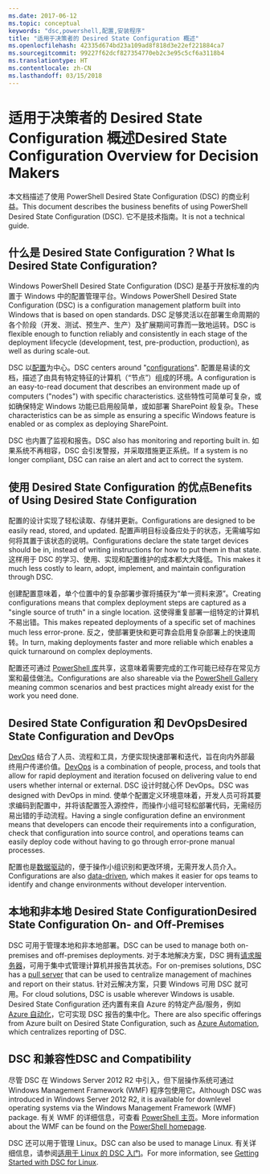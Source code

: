 ```yaml
---
ms.date: 2017-06-12
ms.topic: conceptual
keywords: "dsc,powershell,配置,安装程序"
title: "适用于决策者的 Desired State Configuration 概述"
ms.openlocfilehash: 42335d674bd23a109ad8f818d3e22ef221884ca7
ms.sourcegitcommit: 99227f62dcf827354770eb2c3e95c5cf6a3118b4
ms.translationtype: HT
ms.contentlocale: zh-CN
ms.lasthandoff: 03/15/2018
---
```

# <a name="desired-state-configuration-overview-for-decision-makers"></a><span data-ttu-id="7b7d0-103">适用于决策者的 Desired State Configuration 概述</span><span class="sxs-lookup"><span data-stu-id="7b7d0-103">Desired State Configuration Overview for Decision Makers</span></span>

<span data-ttu-id="7b7d0-104">本文档描述了使用 PowerShell Desired State Configuration (DSC) 的商业利益。</span><span class="sxs-lookup"><span data-stu-id="7b7d0-104">This document describes the business benefits of using PowerShell Desired State Configuration (DSC).</span></span> <span data-ttu-id="7b7d0-105">它不是技术指南。</span><span class="sxs-lookup"><span data-stu-id="7b7d0-105">It is not a technical guide.</span></span>

## <a name="what-is-desired-state-configuration"></a><span data-ttu-id="7b7d0-106">什么是 Desired State Configuration？</span><span class="sxs-lookup"><span data-stu-id="7b7d0-106">What Is Desired State Configuration?</span></span>

<span data-ttu-id="7b7d0-107">Windows PowerShell Desired State Configuration (DSC) 是基于开放标准的内置于 Windows 中的配置管理平台。</span><span class="sxs-lookup"><span data-stu-id="7b7d0-107">Windows PowerShell Desired State Configuration (DSC) is a configuration management platform built into Windows that is based on open standards.</span></span> <span data-ttu-id="7b7d0-108">DSC 足够灵活以在部署生命周期的各个阶段（开发、测试、预生产、生产）及扩展期间可靠而一致地运转。</span><span class="sxs-lookup"><span data-stu-id="7b7d0-108">DSC is flexible enough to function reliably and consistently in each stage of the deployment lifecycle (development, test, pre-production, production), as well as during scale-out.</span></span> 

<span data-ttu-id="7b7d0-109">DSC 以[配置](https://msdn.microsoft.com/powershell/dsc/configurations)为中心。</span><span class="sxs-lookup"><span data-stu-id="7b7d0-109">DSC centers around "[configurations](https://msdn.microsoft.com/powershell/dsc/configurations)".</span></span>
<span data-ttu-id="7b7d0-110">配置是易读的文档，描述了由具有特定特征的计算机（“节点”）组成的环境。</span><span class="sxs-lookup"><span data-stu-id="7b7d0-110">A configuration is an easy-to-read document that describes an environment made up of computers ("nodes") with specific characteristics.</span></span> <span data-ttu-id="7b7d0-111">这些特性可简单可复杂，或如确保特定 Windows 功能已启用般简单，或如部署 SharePoint 般复杂。</span><span class="sxs-lookup"><span data-stu-id="7b7d0-111">These characteristics can be as simple as ensuring a specific Windows feature is enabled or as complex as deploying SharePoint.</span></span> 

<span data-ttu-id="7b7d0-112">DSC 也内置了监视和报告。</span><span class="sxs-lookup"><span data-stu-id="7b7d0-112">DSC also has monitoring and reporting built in.</span></span> <span data-ttu-id="7b7d0-113">如果系统不再相容，DSC 会引发警报，并采取措施更正系统。</span><span class="sxs-lookup"><span data-stu-id="7b7d0-113">If a system is no longer compliant, DSC can raise an alert and act to correct the system.</span></span> 

## <a name="benefits-of-using-desired-state-configuration"></a><span data-ttu-id="7b7d0-114">使用 Desired State Configuration 的优点</span><span class="sxs-lookup"><span data-stu-id="7b7d0-114">Benefits of Using Desired State Configuration</span></span>

<span data-ttu-id="7b7d0-115">配置的设计实现了轻松读取、存储并更新。</span><span class="sxs-lookup"><span data-stu-id="7b7d0-115">Configurations are designed to be easily read, stored, and updated.</span></span> <span data-ttu-id="7b7d0-116">配置声明目标设备应处于的状态，无需编写如何将其置于该状态的说明。</span><span class="sxs-lookup"><span data-stu-id="7b7d0-116">Configurations declare the state target devices should be in, instead of writing instructions for how to put them in that state.</span></span> <span data-ttu-id="7b7d0-117">这样用于 DSC 的学习、使用、实现和配置维护的成本都大大降低。</span><span class="sxs-lookup"><span data-stu-id="7b7d0-117">This makes it much less costly to learn, adopt, implement, and maintain configuration through DSC.</span></span> 

<span data-ttu-id="7b7d0-118">创建配置意味着，单个位置中的复杂部署步骤将捕获为“单一资料来源”。</span><span class="sxs-lookup"><span data-stu-id="7b7d0-118">Creating configurations means that complex deployment steps are captured as a "single source of truth" in a single location.</span></span> <span data-ttu-id="7b7d0-119">这使得重复部署一组特定的计算机不易出错。</span><span class="sxs-lookup"><span data-stu-id="7b7d0-119">This makes repeated deployments of a specific set of machines much less error-prone.</span></span> <span data-ttu-id="7b7d0-120">反之，使部署更快和更可靠会启用复杂部署上的快速周转。</span><span class="sxs-lookup"><span data-stu-id="7b7d0-120">In turn, making deployments faster and more reliable which enables a quick turnaround on complex deployments.</span></span>

<span data-ttu-id="7b7d0-121">配置还可通过 [PowerShell 库](https://powershellgallery.com)共享，这意味着需要完成的工作可能已经存在常见方案和最佳做法。</span><span class="sxs-lookup"><span data-stu-id="7b7d0-121">Configurations are also shareable via the [PowerShell Gallery](https://powershellgallery.com) meaning common scenarios and best practices might already exist for the work you need done.</span></span>


## <a name="desired-state-configuration-and-devops"></a><span data-ttu-id="7b7d0-122">Desired State Configuration 和 DevOps</span><span class="sxs-lookup"><span data-stu-id="7b7d0-122">Desired State Configuration and DevOps</span></span>

<span data-ttu-id="7b7d0-123">[DevOps](http://blogs.technet.com/b/ashleymcglone/archive/2015/11/20/devops-for-n00bs-ie-windows-people.aspx) 结合了人员、流程和工具，方便实现快速部署和迭代，旨在向内外部最终用户传递价值。</span><span class="sxs-lookup"><span data-stu-id="7b7d0-123">[DevOps](http://blogs.technet.com/b/ashleymcglone/archive/2015/11/20/devops-for-n00bs-ie-windows-people.aspx) is a combination of people, process, and tools that allow for rapid deployment and iteration focused on delivering value to end users whether internal or external.</span></span> <span data-ttu-id="7b7d0-124">DSC 设计时就心怀 DevOps。</span><span class="sxs-lookup"><span data-stu-id="7b7d0-124">DSC was designed with DevOps in mind.</span></span> <span data-ttu-id="7b7d0-125">使单个配置定义环境意味着，开发人员可将其要求编码到配置中，并将该配置签入源控件，而操作小组可轻松部署代码，无需经历易出错的手动流程。</span><span class="sxs-lookup"><span data-stu-id="7b7d0-125">Having a single configuration define an environment means that developers can encode their requirements into a configuration, check that configuration into source control, and operations teams can easily deploy code without having to go through error-prone manual processes.</span></span> 

<span data-ttu-id="7b7d0-126">配置也是[数据驱动](https://msdn.microsoft.com/powershell/dsc/configdata)的，便于操作小组识别和更改环境，无需开发人员介入。</span><span class="sxs-lookup"><span data-stu-id="7b7d0-126">Configurations are also [data-driven](https://msdn.microsoft.com/powershell/dsc/configdata), which makes it easier for ops teams to identify and change environments without developer intervention.</span></span> 

## <a name="desired-state-configuration-on--and-off-premises"></a><span data-ttu-id="7b7d0-127">本地和非本地 Desired State Configuration</span><span class="sxs-lookup"><span data-stu-id="7b7d0-127">Desired State Configuration On- and Off-Premises</span></span>

<span data-ttu-id="7b7d0-128">DSC 可用于管理本地和非本地部署。</span><span class="sxs-lookup"><span data-stu-id="7b7d0-128">DSC can be used to manage both on-premises and off-premises deployments.</span></span> <span data-ttu-id="7b7d0-129">对于本地解决方案，DSC 拥有[请求服务器](https://msdn.microsoft.com/powershell/dsc/pullserver)，可用于集中式管理计算机并报告其状态。</span><span class="sxs-lookup"><span data-stu-id="7b7d0-129">For on-premises solutions, DSC has a [pull server](https://msdn.microsoft.com/powershell/dsc/pullserver) that can be used to centralize management of machines and report on their status.</span></span> <span data-ttu-id="7b7d0-130">针对云解决方案，只要 Windows 可用 DSC 就可用。</span><span class="sxs-lookup"><span data-stu-id="7b7d0-130">For cloud solutions, DSC is usable wherever Windows is usable.</span></span> <span data-ttu-id="7b7d0-131">Desired State Configuration 还内置有来自 Azure 的特定产品/服务，例如 [Azure 自动化](https://azure.microsoft.com/en-us/documentation/services/automation/)，它可实现 DSC 报告的集中化。</span><span class="sxs-lookup"><span data-stu-id="7b7d0-131">There are also specific offerings from Azure built on Desired State Configuration, such as [Azure Automation](https://azure.microsoft.com/en-us/documentation/services/automation/), which centralizes reporting of DSC.</span></span> 

## <a name="dsc-and-compatibility"></a><span data-ttu-id="7b7d0-132">DSC 和兼容性</span><span class="sxs-lookup"><span data-stu-id="7b7d0-132">DSC and Compatibility</span></span>

<span data-ttu-id="7b7d0-133">尽管 DSC 在 Windows Server 2012 R2 中引入，但下层操作系统可通过 Windows Management Framework (WMF) 程序包使用它。</span><span class="sxs-lookup"><span data-stu-id="7b7d0-133">Although DSC was introduced in Windows Server 2012 R2, it is available for downlevel operating systems via the Windows Management Framework (WMF) package.</span></span> <span data-ttu-id="7b7d0-134">有关 WMF 的详细信息，可查看 [PowerShell 主页](https://msdn.microsoft.com/en-us/powershell/)。</span><span class="sxs-lookup"><span data-stu-id="7b7d0-134">More information about the WMF can be found on the [PowerShell homepage](https://msdn.microsoft.com/en-us/powershell/).</span></span> 

<span data-ttu-id="7b7d0-135">DSC 还可以用于管理 Linux。</span><span class="sxs-lookup"><span data-stu-id="7b7d0-135">DSC can also be used to manage Linux.</span></span> <span data-ttu-id="7b7d0-136">有关详细信息，请参阅[适用于 Linux 的 DSC 入门](https://msdn.microsoft.com/en-us/powershell/dsc/lnxgettingstarted)。</span><span class="sxs-lookup"><span data-stu-id="7b7d0-136">For more information, see [Getting Started with DSC for Linux](https://msdn.microsoft.com/en-us/powershell/dsc/lnxgettingstarted).</span></span>

